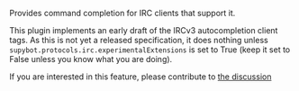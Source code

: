 Provides command completion for IRC clients that support it.

This plugin implements an early draft of the IRCv3 autocompletion client tags.
As this is not yet a released specification, it does nothing unless
`supybot.protocols.irc.experimentalExtensions` is set to True (keep it set to
False unless you know what you are doing).

If you are interested in this feature, please contribute to
[the discussion](https://github.com/ircv3/ircv3-specifications/pull/415)
